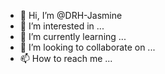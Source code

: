 - 👋 Hi, I’m @DRH-Jasmine
- 👀 I’m interested in ...
- 🌱 I’m currently learning ...
- 💞️ I’m looking to collaborate on ...
- 📫 How to reach me ...

<!---
DRH-Jasmine/DRH-Jasmine is a ✨ special ✨ repository because its `README.md` (this file) appears on your GitHub profile.
You can click the Preview link to take a look at your changes.
--->
